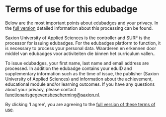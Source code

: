 # Terms of use for this edubadge

Below are the most important points about edubadges and your privacy. In the [full version](https://raw.githubusercontent.com/edubadges/privacy/master/hogeschool-saxion/edubadges-formal-text-en.md) detailed information about this processing can be found.

Saxion University of Applied Sciences is the controller and SURF is the processor for issuing edubadges. For the edubadges platform to function, it is necessary to process your personal data. Waarderen en erkennen door middel van edubadges voor activiteiten die binnen het curriculum vallen..

To issue edubadges, your first name, last name and email address are processed. In addition the edubadge contains your eduID and supplementary information such as the time of issue, the publisher (Saxion University of Applied Sciences) and information about the achievement, educational module and/or learning outcomes. If you have any questions about your privacy, please contact [functionarisgegevensbescherming@saxion.nl](mailto:functionarisgegevensbescherming@saxion.nl).

By clicking 'I agree', you are agreeing to the [full version of these terms of use](https://raw.githubusercontent.com/edubadges/privacy/master/hogeschool-saxion/edubadges-formal-text-en.md).